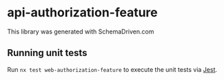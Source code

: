 
# api-authorization-feature

This library was generated with SchemaDriven.com

## Running unit tests

Run `nx test web-authorization-feature` to execute the unit tests via [Jest](https://jestjs.io).

